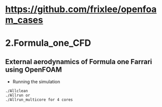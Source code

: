 # https://github.com/frixlee/openfoam_cases
# 2.Formula_one_CFD
## External aerodynamics of Formula one Farrari using OpenFOAM

+ Running the simulation
```
./Allclean
./Allrun or 
./Allrun_multicore for 4 cores

